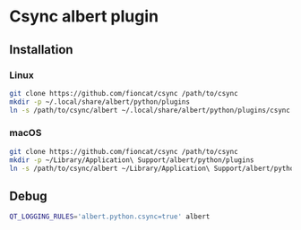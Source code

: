 # Csync albert plugin

## Installation

### Linux

```bash
git clone https://github.com/fioncat/csync /path/to/csync
mkdir -p ~/.local/share/albert/python/plugins
ln -s /path/to/csync/albert ~/.local/share/albert/python/plugins/csync
```

### macOS

```bash
git clone https://github.com/fioncat/csync /path/to/csync
mkdir -p ~/Library/Application\ Support/albert/python/plugins
ln -s /path/to/csync/albert ~/Library/Application\ Support/albert/python/plugins/csync
```

## Debug

```bash
QT_LOGGING_RULES='albert.python.csync=true' albert
```
